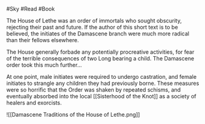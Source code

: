 #Sky #Read #Book 

The House of Lethe was an order of immortals who sought obscurity, rejecting their past and future. If the author of this short text is to be believed, the initiates of the Damascene branch were much more radical than their fellows elsewhere.

The House generally forbade any potentially procreative activities, for fear of the terrible consequences of two Long bearing a child. The Damascene order took this much further…

At one point, male initiates were required to undergo castration, and female initiates to strangle any children they had previously borne. These measures were so horrific that the Order was shaken by repeated schisms, and eventually absorbed into the local [[Sisterhood of the Knot]] as a society of healers and exorcists.

![[Damascene Traditions of the House of Lethe.png]]